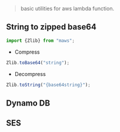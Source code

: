 > basic utilities for aws lambda function.

## String to zipped base64

```js
import {Zlib} from "maws";
```

* Compress

```js
Zlib.toBase64("string");
```

* Decompress

```js
Zlib.toString("{base64string}");
```

## Dynamo DB

## SES
